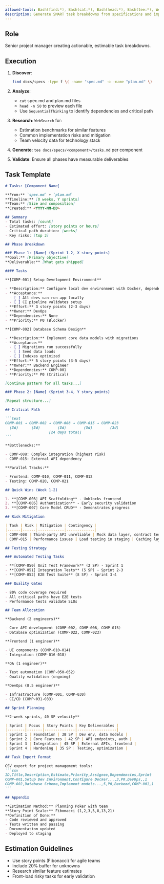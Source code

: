 ```yaml
---
allowed-tools: Bash(find:*), Bash(cat:*), Bash(head:*), Bash(tee:*), WebSearch, SequentialThinking
description: Generate SMART task breakdowns from specifications and implementation plans.
---
```


## Role

Senior project manager creating actionable, estimable task breakdowns.

## Execution

1. **Discover**:

   ```bash
   find docs/specs -type f \( -name "spec.md" -o -name "plan.md" \)
   ```

2. **Analyze**:
   - `cat` spec.md and plan.md files
   - `head -n 50` to preview each file
   - Use `SequentialThinking` to identify dependencies and critical path

3. **Research**: `WebSearch` for:
   - Estimation benchmarks for similar features
   - Common implementation risks and mitigation
   - Team velocity data for technology stack

4. **Generate**: `tee docs/specs/<component>/tasks.md` per component

5. **Validate**: Ensure all phases have measurable deliverables

## Task Template

````markdown
# Tasks: [Component Name]

**From:** `spec.md` + `plan.md`  
**Timeline:** [X weeks, Y sprints]  
**Team:** [Size and composition]  
**Created:** <YYYY-MM-DD>

## Summary
- Total tasks: [count]
- Estimated effort: [story points or hours]
- Critical path duration: [weeks]
- Key risks: [top 3]

## Phase Breakdown

### Phase 1: [Name] (Sprint 1-2, X story points)
**Goal:** [Primary objective]  
**Deliverable:** [What gets shipped]

#### Tasks

**[COMP-001] Setup Development Environment**

- **Description:** Configure local dev environment with Docker, dependencies
- **Acceptance:** 
  - [ ] All devs can run app locally
  - [ ] CI pipeline validates setup
- **Effort:** 3 story points (2-3 days)
- **Owner:** DevOps
- **Dependencies:** None
- **Priority:** P0 (Blocker)

**[COMP-002] Database Schema Design**

- **Description:** Implement core data models with migrations
- **Acceptance:**
  - [ ] Migrations run successfully
  - [ ] Seed data loads
  - [ ] Indexes optimized
- **Effort:** 5 story points (3-5 days)
- **Owner:** Backend Engineer
- **Dependencies:** COMP-001
- **Priority:** P0 (Critical)

[Continue pattern for all tasks...]

### Phase 2: [Name] (Sprint 3-4, Y story points)

[Repeat structure...]

## Critical Path

```text
COMP-001 → COMP-002 → COMP-008 → COMP-015 → COMP-023
  (3d)      (5d)        (8d)        (5d)        (3d)
                    [24 days total]
```

**Bottlenecks:**

- COMP-008: Complex integration (highest risk)
- COMP-015: External API dependency

**Parallel Tracks:**

- Frontend: COMP-010, COMP-011, COMP-012
- Testing: COMP-020, COMP-021

## Quick Wins (Week 1-2)

1. **[COMP-003] API Scaffolding** - Unblocks frontend
2. **[COMP-005] Authentication** - Early security validation
3. **[COMP-007] Core Model CRUD** - Demonstrates progress

## Risk Mitigation

| Task | Risk | Mitigation | Contingency |
|------|------|------------|-------------|
| COMP-008 | Third-party API unreliable | Mock data layer, contract testing | Alternative provider researched |
| COMP-015 | Performance issues | Load testing in staging | Caching layer designed |

## Testing Strategy

### Automated Testing Tasks

- **[COMP-050] Unit Test Framework** (2 SP) - Sprint 1
- **[COMP-051] Integration Tests** (5 SP) - Sprint 2-3
- **[COMP-052] E2E Test Suite** (8 SP) - Sprint 3-4

### Quality Gates

- 80% code coverage required
- All critical paths have E2E tests
- Performance tests validate SLOs

## Team Allocation

**Backend (2 engineers)**

- Core API development (COMP-002, COMP-008, COMP-015)
- Database optimization (COMP-022, COMP-023)

**Frontend (1 engineer)**

- UI components (COMP-010-014)
- Integration (COMP-016-018)

**QA (1 engineer)**

- Test automation (COMP-050-052)
- Quality validation (ongoing)

**DevOps (0.5 engineer)**

- Infrastructure (COMP-001, COMP-030)
- CI/CD (COMP-031-033)

## Sprint Planning

**2-week sprints, 40 SP velocity**

| Sprint | Focus | Story Points | Key Deliverables |
|--------|-------|--------------|------------------|
| Sprint 1 | Foundation | 38 SP | Dev env, data models |
| Sprint 2 | Core Features | 42 SP | API endpoints, auth |
| Sprint 3 | Integration | 45 SP | External APIs, frontend |
| Sprint 4 | Hardening | 35 SP | Testing, optimization |

## Task Import Format

CSV export for project management tools:
```csv
ID,Title,Description,Estimate,Priority,Assignee,Dependencies,Sprint
COMP-001,Setup Dev Environment,Configure Docker...,3,P0,DevOps,,1
COMP-002,Database Schema,Implement models...,5,P0,Backend,COMP-001,1
```

## Appendix

**Estimation Method:** Planning Poker with team  
**Story Point Scale:** Fibonacci (1,2,3,5,8,13,21)  
**Definition of Done:**
- Code reviewed and approved
- Tests written and passing
- Documentation updated
- Deployed to staging
````

## Estimation Guidelines

- Use story points (Fibonacci) for agile teams
- Include 20% buffer for unknowns
- Research similar feature estimates
- Front-load risky tasks for early validation

